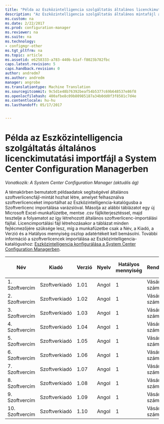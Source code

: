 ```yaml
---
title: "Példa az Eszközintelligencia szolgáltatás általános licenckimutatási importfájl |} Microsoft Docs"
description: "Az Eszközintelligencia szolgáltatás általános mintafájl a segítségével a System Center Configuration Managerben szoftverlicencek importálása."
ms.custom: na
ms.date: 2/22/2017
ms.prod: configuration-manager
ms.reviewer: na
ms.suite: na
ms.technology:
- configmgr-other
ms.tgt_pltfrm: na
ms.topic: article
ms.assetid: e6258333-a783-440b-b1af-f8023b782fbc
caps.latest.revision: 5
caps.handback.revision: 0
author: andredm7
ms.author: andredm
manager: angrobe
ms.translationtype: Machine Translation
ms.sourcegitcommit: 9c5d1e48b76392beaf54b5377c69b648537e86f8
ms.openlocfilehash: 400afbe8c09b80985187a34b0dd0f3f8581c7d4e
ms.contentlocale: hu-hu
ms.lasthandoff: 05/17/2017


---
```

# <a name="example-asset-intelligence-general-license-import-file-in-system-center-configuration-manager"></a>Példa az Eszközintelligencia szolgáltatás általános licenckimutatási importfájl a System Center Configuration Managerben

*Vonatkozik: A System Center Configuration Manager (aktuális ág)*

A témakörben bemutatott példaadatok segítségével általános szoftverlicencfájl-mintát hozhat létre, amelyet felhasználva szoftverlicenceket importálhat az Eszközintelligencia-katalógusba a Szoftverlicenc importálása varázslóval. Másolja az alábbi táblázatot egy új Microsoft Excel-munkafüzetbe, mentse .csv fájlkiterjesztéssel, majd tesztelje a folyamatot az így létrehozott általános szoftverlicenc-importálási fájllal. Licencimportálási fájl létrehozásakor a táblázat minden fejlécmezőjére szüksége lesz, míg a munkafüzetbe csak a Név, a Kiadó, a Verzió és a Hatályos mennyiség oszlop adatértékeit kell bemásolni. További információ a szoftverlicencek importálása az Eszközintelligencia-katalógushoz: [Eszközintelligencia konfigurálása a System Center Configuration Managerben](../../../../core/clients/manage/asset-intelligence/configuring-asset-intelligence.md).  

|Név|Kiadó|Verzió|Nyelv|Hatályos mennyiség|Rendelésszám|Viszonteladó neve|Vásárlás dátuma|Megvásárolt támogatás|Támogatás lejárati dátuma|Megjegyzések|  
|----------|---------------|-------------|--------------|-----------------------|--------------|------------------|--------------------|----------------------|---------------------------|--------------|  
|1. Szoftvercím|Szoftverkiadó|1.01|Angol|1|Vásárlás száma|Viszonteladó neve|2010. 10. 10.|0|2012. 10. 10.|Megjegyzés|  
|2. Szoftvercím|Szoftverkiadó|1.02|Angol|1|Vásárlás száma|Viszonteladó neve|2010. 10. 10.|0|2012. 10. 10.|Megjegyzés|  
|3. Szoftvercím|Szoftverkiadó|1.03|Angol|1|Vásárlás száma|Viszonteladó neve|2010. 10. 10.|0|2012. 10. 10.|Megjegyzés|  
|4. Szoftvercím|Szoftverkiadó|1.04|Angol|1|Vásárlás száma|Viszonteladó neve|2010. 10. 10.|0|2012. 10. 10.|Megjegyzés|  
|5. Szoftvercím|Szoftverkiadó|1.05|Angol|1|Vásárlás száma|Viszonteladó neve|2010. 10. 10.|0|2012. 10. 10.|Megjegyzés|  
|6. Szoftvercím|Szoftverkiadó|1.06|Angol|1|Vásárlás száma|Viszonteladó neve|2010. 10. 10.|0|2012. 10. 10.|Megjegyzés|  
|7. Szoftvercím|Szoftverkiadó|1.07|Angol|1|Vásárlás száma|Viszonteladó neve|2010. 10. 10.|0|2012. 10. 10.|Megjegyzés|  
|8. Szoftvercím|Szoftverkiadó|1.08|Angol|1|Vásárlás száma|Viszonteladó neve|2010. 10. 10.|0|2012. 10. 10.|Megjegyzés|  
|9. Szoftvercím|Szoftverkiadó|1.09|Angol|1|Vásárlás száma|Viszonteladó neve|2010. 10. 10.|0|2012. 10. 10.|Megjegyzés|  
|10. Szoftvercím|Szoftverkiadó|1.10|Angol|1|Vásárlás száma|Viszonteladó neve|2010. 10. 10.|0|2012. 10. 10.|Megjegyzés|  

